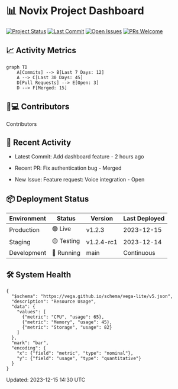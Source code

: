 # 📊 Novix Project Dashboard

[![Project Status](https://img.shields.io/badge/Status-Active-success?style=flat-square)](https://github.com/yourusername/novix)
[![Last Commit](https://img.shields.io/github/last-commit/yourusername/novix?color=blue&style=flat-square)](https://github.com/yourusername/novix/commits/main)
[![Open Issues](https://img.shields.io/github/issues-raw/yourusername/novix?color=critical&style=flat-square)](https://github.com/yourusername/novix/issues)
[![PRs Welcome](https://img.shields.io/badge/PRs-Welcome-success?style=flat-square)](https://github.com/yourusername/novix/pulls)

## 📈 Activity Metrics
```mermaid
graph TD
    A[Commits] --> B[Last 7 Days: 12]
    A --> C[Last 30 Days: 45]
    D[Pull Requests] --> E[Open: 3]
    D --> F[Merged: 15]
```
## 🧑💻 Contributors
<!-- CONTRIBUTORS:START -->
Contributors

<!-- CONTRIBUTORS:END -->
## 📅 Recent Activity
<!-- ACTIVITY:START -->
* Latest Commit: Add dashboard feature - 2 hours ago

* Recent PR: Fix authentication bug - Merged

* New Issue: Feature request: Voice integration - Open

<!-- ACTIVITY:END -->
## 📦 Deployment Status
| Environment | Status     | Version     | Last Deployed |
|-------------|------------|-------------|---------------|
| Production  | 🟢 Live    | v1.2.3      | 2023-12-15    |
| Staging     | 🟡 Testing | v1.2.4-rc1  | 2023-12-14    |
| Development | 🔄 Running | main        | Continuous    |

## 🛠️ System Health
```vegelite
{
  "$schema": "https://vega.github.io/schema/vega-lite/v5.json",
  "description": "Resource Usage",
  "data": {
    "values": [
      {"metric": "CPU", "usage": 65},
      {"metric": "Memory", "usage": 45},
      {"metric": "Storage", "usage": 82}
    ]
  },
  "mark": "bar",
  "encoding": {
    "x": {"field": "metric", "type": "nominal"},
    "y": {"field": "usage", "type": "quantitative"}
  }
}
```
Updated: <!-- TIMESTAMP:START -->2023-12-15 14:30 UTC<!-- TIMESTAMP:END -->
